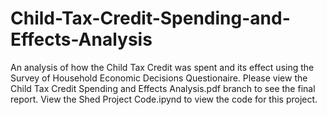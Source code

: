 # Child-Tax-Credit-Spending-and-Effects-Analysis
An analysis of how the Child Tax Credit was spent and its effect using the Survey of Household Economic Decisions Questionaire.
Please view the Child Tax Credit Spending and Effects Analysis.pdf branch to see the final report.
View the Shed Project Code.ipynd to view the code for this project.
